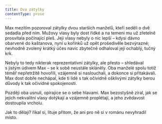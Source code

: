```yaml
---
title: Dva zátylky
contentType: prose
---
```


<section>

Max mezitím pozoroval zátylky dvou starších manželů, kteří seděli o dvě sedadla před ním. Mužovy vlasy byly dost řídké a na temeni mu už zřetelně prosvítala počínající pleš. Její vlasy nebyly o nic lepší – kdysi dávno obarvené do kaštanova, nyní u kořínků už opět prošedivěle bezvýrazné; nevhodně zvolený krátký účes navíc zbytečně odhaloval její ochablý, tučný krk.

Nebyly to tedy nikterak reprezentativní zátylky, ale přesto – shledával s jistým údivem Max – se k sobě neustále skláněly. Oba manželé spolu totiž téměř nepřetržitě hovořili, vzájemně si naslouchali, a dokonce si přitakávali. Max dost dobře nechápal, kde ti lidé s tak očividně ošklivými zátylky berou důvody k tak očividné spokojenosti.

Později oba usnuli, opírajíce se o sebe hlavami. Max bezostyšně zíral, jak se jejich nekvalitní vlasy dotýkají a vzájemně proplétají, a jeho zvědavost dostoupila vrcholu.

Jak to dělají? říkal si, lituje přitom, že ani pro ně si v románu nevyhradil místo.

</section>
